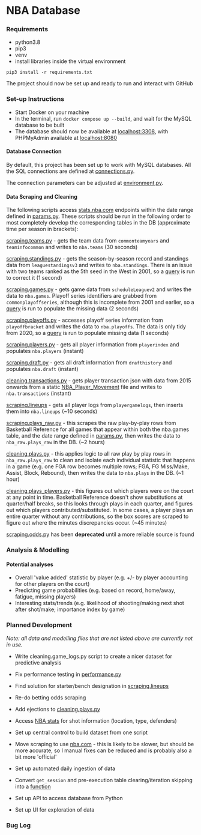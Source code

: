 # NBA Database
### Requirements
- python3.8
- pip3
- venv
- install libraries inside the virtual environment

`pip3 install -r requirements.txt`

The project should now be set up and ready to run and interact with GitHub

### Set-up Instructions
- Start Docker on your machine
- In the terminal, run `docker compose up --build`, and wait for the MySQL database to be built
- The database should now be available at [localhost:3308](http://localhost:3308), with PHPMyAdmin available at
[localhost:8080](http://localhost:8080)

#### Database Connection
By default, this project has been set up to work with MySQL databases.  All the SQL connections are defined at 
[connections.py](utils/connections.py).

The connection parameters can be adjusted at [environment.py](utils/environment.py).

#### Data Scraping and Cleaning
The following scripts access [stats.nba.com](stats.nba.com) endpoints within the date range defined in
[params.py](utils/params.py).  These scripts should be run in the following order to most completely develop the
corresponding tables in the DB (approximate time per season in brackets):

[scraping.teams.py](data/scraping/teams.py) - gets the team data from `commonteamyears` and `teaminfocommon` and writes
to `nba.teams` (30 seconds)

[scraping.standings.py](data/scraping/standings.py) - gets the season-by-season record and standings data from
`leaguestandingsv3` and writes to `nba.standings`.  There is an issue with two teams ranked as the 5th seed in the West
in 2001, so a [query](data/queries/standings/fix_seeds.sql) is run to correct it (1 second)

[scraping.games.py](data/scraping/games.py) - gets game data from `scheduleLeaguev2` and writes the data to
`nba.games`.  Playoff series identifiers are grabbed from `commonplayoffseries`, although this is incomplete from 2001
and earlier, so a [query](data/queries/games/add_series_info.sql) is run to populate the missing data (2 seconds)

[scraping.playoffs.py](data/scraping/playoffs.py) - accesses playoff series information from `playoffbracket` and
writes the data to `nba.playoffs`.  The data is only tidy from 2020, so a
[query](data/queries/playoffs/add_teams_info.sql) is run to populate missing data (1 seconds)

[scraping.players.py](data/scraping/players.py) - gets all player information from `playerindex` and populates
`nba.players` (instant)

[scraping.draft.py](data/scraping/draft.py) - gets all draft information from `drafthistory` and populates
`nba.draft` (instant)

[cleaning.transactions.py](data/scraping/transactions.py) - gets player transaction json with data from 2015 onwards
from a static [NBA_Player_Movement](https://stats.nba.com/js/data/playermovement/NBA_Player_Movement.json) file and
writes to `nba.transactions` (instant)

[scraping.lineups](data/scraping/lineups.py) - gets all player logs from `playergamelogs`, then inserts them into
`nba.lineups` (~10 seconds)

[scraping.plays_raw.py](data/scraping/plays.py) - this scrapes the raw play-by-play rows from
Basketball Reference for all games that appear within both the nba.games table, and the date range defined in
[params.py](utils/params.py), then writes the data to `nba_raw.plays_raw` in the DB. (~2 hours)

[cleaning.plays.py](data/cleaning/plays.py) - this applies logic to all raw play by play rows in
`nba_raw.plays_raw` to clean and isolate each individual statistic that happens in a game (e.g. one FGA row
becomes multiple rows; FGA, FG Miss/Make, Assist, Block, Rebound), then writes the data to `nba.plays` in the DB.
(~1 hour)

[cleaning.plays_players.py](data/cleaning/plays_players.py) - this figures out which players were on the
court at any point in time.  Basketball Reference doesn't show substitutions at quarter/half breaks, so this looks
through plays in each quarter, and figures out which players contributed/substituted.  In some cases, a player plays an
entire quarter without any contributions, so the box scores are scraped to figure out where the minutes discrepancies
occur. (~45 minutes)

[scraping.odds.py]() has been **deprecated** until a more reliable source is found


### Analysis & Modelling
#### Potential analyses
* Overall 'value added' statistic by player (e.g. +/- by player accounting for other players on the court)
* Predicting game probabilities (e.g. based on record, home/away, fatigue, missing players)
* Interesting stats/trends (e.g. likelihood of shooting/making next shot after shot/make; importance index
  by game)

### Planned Development
*Note: all data and modelling files that are not listed above are currently not in use.*
* Write cleaning.game_logs.py script to create a nicer dataset for predictive
  analysis
  
* Fix performance testing in [performance.py](utils/performance.py)
  
* Find solution for starter/bench designation in [scraping.lineups](data/scraping/lineups.py)

* Re-do betting odds scraping
  
* Add ejections to [cleaning.plays.py](data/cleaning/plays.py)
  
* Access [NBA stats](http://stats.nba.com) for shot information (location, type, defenders)

* Set up central control to build dataset from one script
  
* Move scraping to use [nba.com](http://nba.com) - this is likely to be slower, but should be more accurate, so I manual fixes
can be reduced and is probably also a bit more 'official'

* Set up automated daily ingestion of data

* Convert `get_session` and pre-execution table clearing/iteration skipping into a
  [function](utils/functions.py)
  
* Set up API to access database from Python

* Set up UI for exploration of data

### Bug Log

